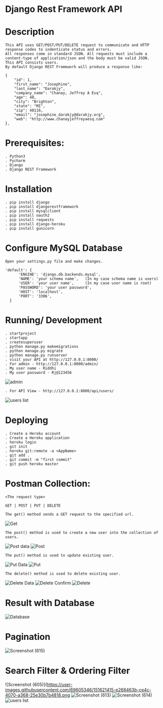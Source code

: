 # Django Rest Framework API

# Description
    This API uses GET/POST/PUT/DELETE request to communicate and HTTP response codes to indenticate status and errors. 
    All responses come in standard JSON. All requests must include a content-type of application/json and the body must be valid JSON.
    This API consists users.
    By default Django REST Framework will produce a response like:

    {
        "id": 1,
        "first_name": "Josephine",
        "last_name": "Darakjy",
        "company_name": "Chanay, Jeffrey A Esq",
        "age": 48,
        "city": "Brighton",
        "state": "MI",
        "zip": 48116,
        "email": "josephine_darakjy@darakjy.org",
        "web": "http://www.chanayjeffreyaesq.com"
    },

# Prerequisites:

    . Python3
    . Pycharm
    . Django
    . Django REST Framework  
  
# Installation

    . pip install django
    . pip install djangorestframework
    . pip install mysqlclient
    . pip install oauth2
    . pip install requests
    . pip install django-heroku
    . pip install gunicorn
  
# Configure MySQL Database
  
    Open your settings.py file and make changes.

    'default': {
          'ENGINE': 'django.db.backends.mysql',
          'NAME': 'your schema name',   (In my case schema name is users)
          'USER': 'your user name',     (In my case user name is root)
          'PASSWORD': 'your user password',
          'HOST': 'localhost',
          'PORT': '3306',
      }

# Running/ Development

    . startproject
    . startapp
    . createsuperuser
    . python manage.py makemigrations
    . python manage.py migrate
    . python manage.py runserver
    . visit your API at http://127.0.0.1:8000/
    . For admin - http://127.0.0.1:8000/admin/
    . My user name - Riddhi
    . My user password - Rj@123456
    
   ![admin](https://user-images.githubusercontent.com/69605346/151615945-aa66433c-c138-42d4-a43c-980e759dc9a0.png)


   
    . For API View - http://127.0.0.1:8000/api/users/
    
   ![users list](https://user-images.githubusercontent.com/69605346/151615348-91cb960c-873f-4083-930b-ebdf71e8ff5e.png)

  
# Deploying
  
    . Create a Heroku account
    . Create a Heroku application
    . heroku login
    . git init
    . heroku git:remote -a <AppName>
    . git add .
    . git commit -m "first commit"
    . git push heroku master


# Postman Collection:

    <The request type>

    GET | POST | PUT | DELETE    
  
    The get() method sends a GET request to the specified url.
  ![Get](https://user-images.githubusercontent.com/69605346/151616795-b2c2c7d1-d1c5-42c8-a2c3-c74ed62bac41.png)

 
    The post() method is used to create a new user into the collection of users.
  ![Post data](https://user-images.githubusercontent.com/69605346/151617294-c70c2615-bbd0-4d71-aabb-3d033a25f29d.png)
  ![Post](https://user-images.githubusercontent.com/69605346/151617318-1c1bcc32-208a-4e0f-933f-3c37907f48f7.png)


  
    The put() method is used to update existing user.
  ![Put Data](https://user-images.githubusercontent.com/69605346/151617941-e6b47835-b11c-4ab5-9ad4-3e3696ac8145.png)
  ![Put](https://user-images.githubusercontent.com/69605346/151617971-ba913d21-9038-485a-b09c-19cff5cb3445.png)



    The delete() method is used to delete existing user.
  ![Delete Data](https://user-images.githubusercontent.com/69605346/151618603-b0e11838-2b88-401f-aece-df27bcf0e08a.png)
  ![Delete Confirm](https://user-images.githubusercontent.com/69605346/151618635-b3a6d254-64b2-4cb9-86a6-dbb0aed1b5a5.png)
  ![Delete](https://user-images.githubusercontent.com/69605346/151618788-71ec77e0-f946-4a40-9d29-7825c7a1fee4.png)

  
# Result with Database

  ![Database](https://user-images.githubusercontent.com/69605346/151619326-8b376260-7458-4015-adc0-d60f82ccafc2.png)
  
 
# Pagination

  ![Screenshot (615)](https://user-images.githubusercontent.com/69605346/151621688-01f4ac8f-58b4-4e39-bfdf-649a3cfdc556.png)


 # Search Filter & Ordering Filter
 
  ![Screenshot (605)](https://user-images.githubusercontent.com/69605346/151621415-e268463b-ce4c-4070-a368-25e30b7b4818.png
![Screenshot (613)](https://user-images.githubusercontent.com/69605346/151621430-240f6388-6b43-49b0-bdfc-a8b87db5aa66.png)
![Screenshot (614)](https://user-images.githubusercontent.com/69605346/151621431-7ab21198-63b8-4491-af82-156005226a61.png)
![users list](https://user-images.githubusercontent.com/69605346/151621436-eab5f206-5f62-4528-8368-9503a0ad7efd.png)

